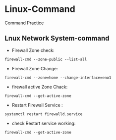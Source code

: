 # Linux-Command
Command Practice

## Lnux Network System-command

*  Firewall Zone check:

``firewall-cmd --zone-public --list-all``

* Firewall Zone Change:

``firewall-cmd --zone=home --change-interface=eno1``

* firewall active Zone Chack:

``firewall-cmd --get-active-zone``

* Restart Firewall Service :
 
 ``systemctl restart firewalld.service``
 
 * check Restart service working:
 
 
 ``firewall-cmd --get-active-zone``
 
 

